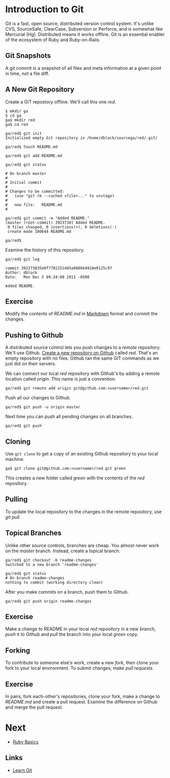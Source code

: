 Introduction to Git
===================

Git is a fast, open source, distributed version control system. It's unlike CVS, SourceSafe, ClearCase, Subversion or Perforce, and is somewhat like Mercurial (Hg). Distributed means it works offline. Git is an essential enabler of the ecosystem of Ruby and Ruby-on-Rails.

Git Snapshots
-------------

A git commit is a snapshot of all files and meta information at a given point in time, not a file diff.

A New Git Repository
--------------------

Create a GIT repostory offline. We'll call this one *red*.

    $ mkdir ga
    $ cd ga
    ga$ mkdir red
    ga$ cd red

    ga/red$ git init
    Initialized empty Git repository in /home/dblock/sourcega/red/.git/

    ga/red$ touch README.md

    ga/red$ git add README.md

    ga/red$ git status

    # On branch master
    #
    # Initial commit
    #
    # Changes to be committed:
    #   (use "git rm --cached <file>..." to unstage)
    #
    #	new file:   README.md
    #

    ga/red$ git commit -m "Added README."
    [master (root-commit) 3923738] Added README.
     0 files changed, 0 insertions(+), 0 deletions(-)
     create mode 100644 README.md

    ga/red$ 

Examine the history of this repository.

    ga/red$ git log

    commit 392373835e0f7702251d45a088664918e9125c97
    Author: dblock
    Date:   Mon Dec 5 09:34:08 2011 -0500

    Added README.

Exercise
--------

Modify the contents of *README.md* in [Markdown](http://daringfireball.net/projects/markdown/syntax) format and commit the changes.

Pushing to Github
-----------------

A distributed source control lets you push changes to a *remote* repository. We'll use Github. [Create a new repository on Github](https://github.com/repositories/new) called *red*. That's an empty repository with no files. Github ran the same GIT commands as we just did on their servers.

We can connect our local *red* repository with Github's by adding a remote location called *origin*. This name is just a convention.

    ga/red$ git remote add origin git@github.com:<username>/red.git

Push all our changes to Github.

    ga/red$ git push -u origin master

Next time you can push all pending changes on all branches.

    ga/red$ git push

Cloning
-------

Use `git clone` to get a copy of an existing Github repository to your local machine.

    ga$ git clone git@github.com:<username>/red.git green

This creates a new folder called *green* with the contents of the *red* repository.

Pulling
-------

To update the local repository to the changes in the remote repository, use *git pull*.

Topical Branches
----------------

Unlike other source controls, branches are cheap. You almost never work on the *master* branch. Instead, create a topical branch. 

    ga/red$ git checkout -b readme-changes
    Switched to a new branch 'readme-changes'

    ga/red$ git status
    # On branch readme-changes
    nothing to commit (working directory clean)

After you make commits on a branch, push them to Github.

    ga/red$ git push origin readme-changes

Exercise
--------

Make a change to README in your local *red* repository in a new branch, *push* it to Github and *pull* the branch into your local *green* copy.

Forking
-------

To contribute to someone else's work, create a new *fork*, then clone your fork to your local environment. To submit changes, make *pull requests*.

Exercise
--------

In pairs, fork each-other's repositories, clone your fork, make a change to *README.md* and create a pull request. Examine the difference on Github and merge the pull request.

Next
====

* [Ruby Basics](4-ruby-basics.md)

Links
-----

* [Learn Git](http://learn.github.com/p/intro.html)


